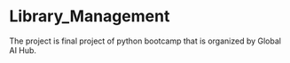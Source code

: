 # Library_Management
 The project is final project of python bootcamp that is organized by Global AI Hub.
